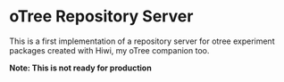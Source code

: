 # oTree Repository Server

This is a first implementation of a repository server for otree experiment packages created with Hiwi, my oTree companion too.

**Note: This is not ready for production**
